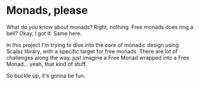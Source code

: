 # Monads, please
What do you know about monads? Right, nothing. Free monads does ring a bell? Okay, I got it. Same here.

In this project I'm trying to dive into the core of monadic design using Scalaz library, with a specific target for free monads. 
There are lot of challenges along the way, just imagine a Free Monad wrapped into a Free Monad... yeah, that kind of stuff.

So buckle up, it's gonna be fun.
